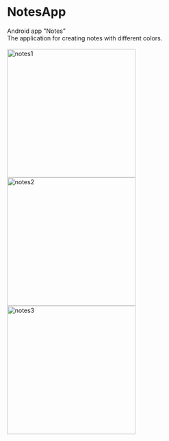 # NotesApp
Android app "Notes"
<br>
The application for creating notes with different colors.
<br>
<br>
<img src="https://i.ibb.co/N7kywJQ/notes1.png" alt="notes1" border="0" height="300">
<img src="https://i.ibb.co/S5NQR51/notes2.png" alt="notes2" border="0" height="300">
<img src="https://i.ibb.co/VCSMZC2/notes3.jpg" alt="notes3" border="0" height="300">
<br>
